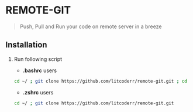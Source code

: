 # REMOTE-GIT
> Push, Pull and Run your code on remote server in a breeze

## Installation

1. Run following script
	- **.bashrc** users

	```bash
	cd ~/ ; git clone https://github.com/litcoderr/remote-git.git ; cd remote-git ; echo "export PATH=$PATH:$PWD" > ~/.bashrc
	```
	
	- **.zshrc** users

	```bash
	cd ~/ ; git clone https://github.com/litcoderr/remote-git.git
	```

